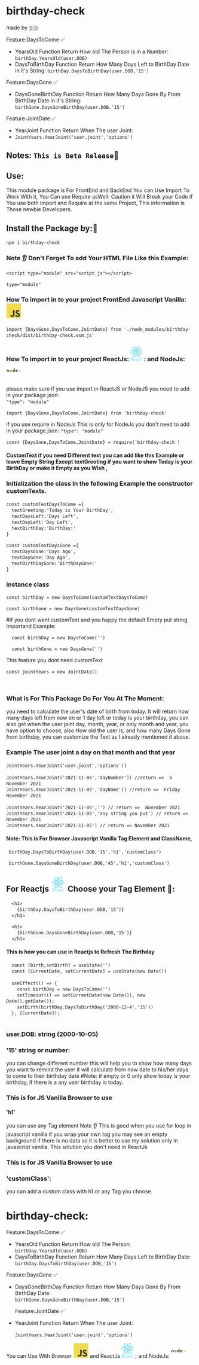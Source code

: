 # birthday-check
made by :somalia: 

Feature:DaysToCome :white_check_mark:<br>
* YearsOld Function Return How old The Person is in a Number:
`
birthDay.YearsOld(user.DOB)
`
* DaysToBirthDay Function Return How Many Days Left to BirthDay Date in it's String:
  `
  birthDay.DaysToBirthDay(user.DOB,'15')
  `<br>

Feature:DaysGone :white_check_mark:
* DaysGoneBirthDay Function Return How Many Days Gone By From BirthDay Date in it's String:<br>
  `
  birthGone.DaysGoneBirthDay(user.DOB,'15')
  `<br>

Feature:JointDate :white_check_mark:
* YearJoint Function Return When The user Joint:<br>
* 
  `
  JointYears.YearJoint('user.joint','options')
  `

## Notes: `This is Beta Release`:mega:

 ## Use:<br> 
This module package is For FrontEnd and BackEnd You can Use Import To Work With it, You Can use Require asWell:  Caution it Will Break your Code if You use both import and Require at the same Project,  This information is Those newbie Developers. 

## Install the Package by::blossom:
```
npm i birthday-check 
```
### Note :ear: Don't Forget To add Your HTML File Like this Example:<br>
```   
<script type="module" src="script.js"></script>
```

```
type="module"
```
### How To import in to your project FrontEnd Javascript Vanilla: <img src="https://raw.githubusercontent.com/devicons/devicon/master/icons/javascript/javascript-original.svg" alt="javascript" width="40" height="40"/><br>

```
import {DaysGone,DaysToCome,JointDate} from './node_modules/birthday-check/dist/birthday-check.esm.js'
```

### How To import in to your project ReactJs:<img src="https://raw.githubusercontent.com/devicons/devicon/master/icons/react/react-original-wordmark.svg" alt="react" width="40" height="40"/>: and NodeJs: <img src="https://raw.githubusercontent.com/devicons/devicon/master/icons/nodejs/nodejs-original-wordmark.svg" alt="nodejs" width="40" height="40"/><br>

please make sure if you use import in ReactJS or NodeJS  you need to add in your package.json:<br> `"type": "module"`
```
import {DaysGone,DaysToCome,JointDate} from 'birthday-check'
```
if you use require in NodeJs This is only for NodeJs you don't need to add in your package.json: `"type": "module"`<br>

```
const {DaysGone,DaysToCome,JointDate} = require('birthday-check')
```

#### CustomText if you need Different text you can add like this Example or leave Empty String Except textGreeting if you want to show Today is your BirthDay or make it Empty as you Wish ,

### Initialization the class In the following Example the constructor customTexts.

```
const customTextDaysToCome ={
  textGreeting:'Today is Your BirthDay',
  textDaysLeft:'Days Left',
  textDayLeft:'Day Left',
  textBirthDay:'BirthDay:'
}
```
```
const customTextDaysGone ={
  textDaysGone:'Days Ago',
  textDayGone:'Day Ago',
  textBirthDayGone:'BirthDayGone:'
}
```
### instance class 
```
const birthDay = new DaysToCome(customTextDaysToCome)
```
```
const birthGone = new DaysGone(customTextDaysGone)
```
#if you dont want customText and you happy the default Empty put string Importand Example:<br>

```
  const birthDay = new DaysToCome('')
```
```
  const birthGone = new DaysGone('')
```
This feature you dont need customText
```
const jointYears = new JointDate()
```
<br>

### What is For This Package Do For You At The Moment:<br>
 you need to calculate the user's date of birth from today. It will return how many days left from now on or 1 day left or today is your birthday, you can also get when the user joint day, month, year, or only month and year, you have option to choose, also How old the user is, and how many Days Gone from birthday, you can customize the Text as I already mentioned it above.<br>


### Example The user joint a day on that month and that year
```
JointYears.YearJoint('user.joint','options'))

JointYears.YearJoint('2021-11-05','dayNumber')) //return =>  5 November 2021
JointYears.YearJoint('2021-11-05','dayName')) //return =>  Friday November 2021

JointYears.YearJoint('2021-11-05','') // return =>  November 2021
JointYears.YearJoint('2021-11-05','any string you put') // return =>  November 2021
JointYears.YearJoint('2021-11-05') // return => November 2021

```
#### Note: This is For Browser Javascript Vanilla Tag Element and ClassName,

```
 birthDay.DaysToBirthDay(user.DOB,'15','h1','customClass')
```
```
 birthGone.DaysGoneBirthDay(user.DOB,'45','h1','customClass')
```
## For Reactjs <img src="https://raw.githubusercontent.com/devicons/devicon/master/icons/react/react-original-wordmark.svg" alt="react" width="40" height="40"/> Choose your Tag Element 🎉:<br> 

```
  <h1>
    {birthDay.DaysToBirthDay(user.DOB,'15')}
  </h1>

```
```
  <h1>
    {birthGone.DaysGoneBirthDay(user.DOB,'15')}
  </h1>

```
#### This is how you can use in Reactjs to Refresh The Birthday

```
  const [birth,setBirth] = useState('')
  const [CurrentDate, setCurrentDate] = useState(new Date())
  
  useEffect(() => {
    const birthDay = new DaysToCome('')
    setTimeout(() => setCurrentDate(new Date()), new Date().getDate());
    setBirth(birthDay.DaysToBirthDay('2000-12-4','15'))
  }, [CurrentDate]);


```

### user.DOB: string (2000-10-05)<br>

### '15' string or number:<br>
you can change different number this will help you to show how many days you want to remind the user it will calculate from now date to his/her days to come to their birthday date #Note: if empty or 0 only show today is your birthday, if there is a any user birthday is today.<br>

### This is for JS Vanilla Browser to use
#### 'h1' <br>
you can use any Tag element Note :ear: This is good when you use for loop in javascript vanilla if you wrap your own tag you may see an empty background if there is no data so it is better to use my solution only in javascript vanilla. This solution you don't need in ReactJs 
### This is for JS Vanilla Browser to use
### 'customClass': <br>
you can add a custom class with h1 or any Tag you choose.<br>

# birthday-check:<br>
Feature:DaysToCome :white_check_mark:<br>
* YearsOld Function Return How old The Person:
`
birthDay.YearsOld(user.DOB)
`
* DaysToBirthDay Function Return How Many Days Left to BirthDay Date:<br>
  `
  birthDay.DaysToBirthDay(user.DOB,'15')
  `<br>
  
Feature:DaysGone :white_check_mark:
* DaysGoneBirthDay Function Return How Many Days Gone By From BirthDay Date:<br>
  `
  birthGone.DaysGoneBirthDay(user.DOB,'15')
  ` <br>

  Feature:JointDate :white_check_mark:
* YearJoint Function Return When The user Joint:<br>
  
  `
  JointYears.YearJoint('user.joint','options')
  `

You can Use With Browser <img src="https://raw.githubusercontent.com/devicons/devicon/master/icons/javascript/javascript-original.svg" alt="javascript" width="40" height="40"/> and ReactJs<img src="https://raw.githubusercontent.com/devicons/devicon/master/icons/react/react-original-wordmark.svg" alt="react" width="40" height="40"/>; and NodeJs: <img src="https://raw.githubusercontent.com/devicons/devicon/master/icons/nodejs/nodejs-original-wordmark.svg" alt="nodejs" width="40" height="40"/><br>

